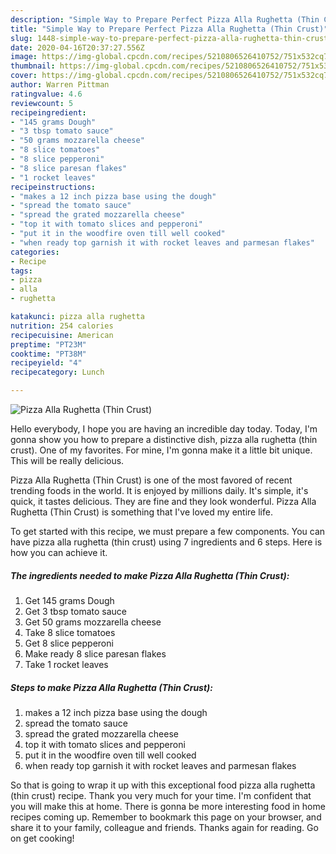 ```yaml
---
description: "Simple Way to Prepare Perfect Pizza Alla Rughetta (Thin Crust)"
title: "Simple Way to Prepare Perfect Pizza Alla Rughetta (Thin Crust)"
slug: 1448-simple-way-to-prepare-perfect-pizza-alla-rughetta-thin-crust
date: 2020-04-16T20:37:27.556Z
image: https://img-global.cpcdn.com/recipes/5210806526410752/751x532cq70/pizza-alla-rughetta-thin-crust-recipe-main-photo.jpg
thumbnail: https://img-global.cpcdn.com/recipes/5210806526410752/751x532cq70/pizza-alla-rughetta-thin-crust-recipe-main-photo.jpg
cover: https://img-global.cpcdn.com/recipes/5210806526410752/751x532cq70/pizza-alla-rughetta-thin-crust-recipe-main-photo.jpg
author: Warren Pittman
ratingvalue: 4.6
reviewcount: 5
recipeingredient:
- "145 grams Dough"
- "3 tbsp tomato sauce"
- "50 grams mozzarella cheese"
- "8 slice tomatoes"
- "8 slice pepperoni"
- "8 slice paresan flakes"
- "1 rocket leaves"
recipeinstructions:
- "makes a 12 inch pizza base using the dough"
- "spread the tomato sauce"
- "spread the grated mozzarella cheese"
- "top it with tomato slices and pepperoni"
- "put it in the woodfire oven till well cooked"
- "when ready top garnish it with rocket leaves and parmesan flakes"
categories:
- Recipe
tags:
- pizza
- alla
- rughetta

katakunci: pizza alla rughetta 
nutrition: 254 calories
recipecuisine: American
preptime: "PT23M"
cooktime: "PT38M"
recipeyield: "4"
recipecategory: Lunch

---
```



![Pizza Alla Rughetta (Thin Crust)](https://img-global.cpcdn.com/recipes/5210806526410752/751x532cq70/pizza-alla-rughetta-thin-crust-recipe-main-photo.jpg)

Hello everybody, I hope you are having an incredible day today. Today, I'm gonna show you how to prepare a distinctive dish, pizza alla rughetta (thin crust). One of my favorites. For mine, I'm gonna make it a little bit unique. This will be really delicious.

Pizza Alla Rughetta (Thin Crust) is one of the most favored of recent trending foods in the world. It is enjoyed by millions daily. It's simple, it's quick, it tastes delicious. They are fine and they look wonderful. Pizza Alla Rughetta (Thin Crust) is something that I've loved my entire life.




To get started with this recipe, we must prepare a few components. You can have pizza alla rughetta (thin crust) using 7 ingredients and 6 steps. Here is how you can achieve it.

<!--inarticleads1-->

##### The ingredients needed to make Pizza Alla Rughetta (Thin Crust):

1. Get 145 grams Dough
1. Get 3 tbsp tomato sauce
1. Get 50 grams mozzarella cheese
1. Take 8 slice tomatoes
1. Get 8 slice pepperoni
1. Make ready 8 slice paresan flakes
1. Take 1 rocket leaves




<!--inarticleads2-->

##### Steps to make Pizza Alla Rughetta (Thin Crust):

1. makes a 12 inch pizza base using the dough
1. spread the tomato sauce
1. spread the grated mozzarella cheese
1. top it with tomato slices and pepperoni
1. put it in the woodfire oven till well cooked
1. when ready top garnish it with rocket leaves and parmesan flakes




So that is going to wrap it up with this exceptional food pizza alla rughetta (thin crust) recipe. Thank you very much for your time. I'm confident that you will make this at home. There is gonna be more interesting food in home recipes coming up. Remember to bookmark this page on your browser, and share it to your family, colleague and friends. Thanks again for reading. Go on get cooking!
